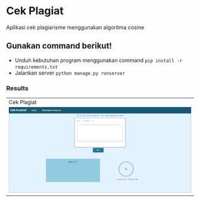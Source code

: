 # Cek Plagiat

Aplikasi cek plagiarisme menggunakan algoritma cosine



## Gunakan command berikut!

- Unduh kebutuhan program menggunakan command `pip install -r requirements.txt`
- Jalankan server `python manage.py runserver`



### Results
<table>
  <tr>
    <td>Cek Plagiat </td>
  </tr>
  <tr>
    <td><img src="https://github.com/wreckitral/cek-plagiat-app-py/blob/master/preview.png"></td>
  </tr>
 </table>
